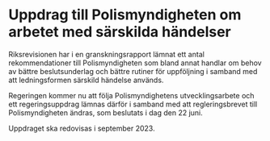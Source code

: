 # Uppdrag till Polismyndigheten om arbetet med särskilda händelser

Riksrevisionen har i en granskningsrapport lämnat ett antal rekommendationer till Polismyndigheten som bland annat handlar om behov av bättre beslutsunderlag och bättre rutiner för uppföljning i samband med att ledningsformen särskild händelse används.

Regeringen kommer nu att följa Polismyndighetens utvecklingsarbete och ett regeringsuppdrag lämnas därför i samband med att regleringsbrevet till Polismyndigheten ändras, som beslutats i dag den 22 juni.

Uppdraget ska redovisas i september 2023.
